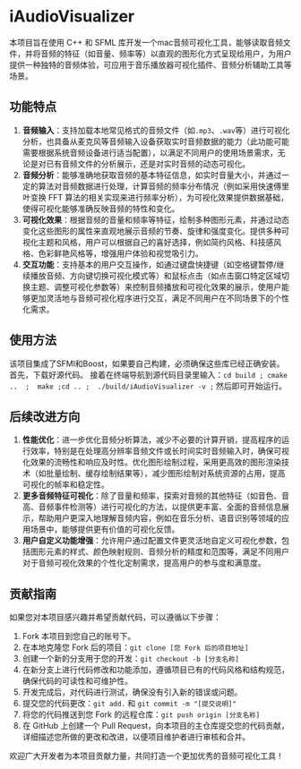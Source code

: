 # iAudioVisualizer 

本项目旨在使用 C++ 和 SFML 库开发一个mac音频可视化工具，能够读取音频文件，并将音频的特征（如音量、频率等）以直观的图形化方式呈现给用户，为用户提供一种独特的音频体验，可应用于音乐播放器可视化插件、音频分析辅助工具等场景。

## 功能特点
1. **音频输入**：支持加载本地常见格式的音频文件（如`.mp3`、`.wav`等）进行可视化分析，也具备从麦克风等音频输入设备获取实时音频数据的能力（此功能可能需要根据系统音频设备进行适当配置），以满足不同用户的使用场景需求，无论是对已有音频文件的分析展示，还是对实时音频的动态可视化。
2. **音频分析**：能够准确地获取音频的基本特征信息，如实时音量大小，并通过一定的算法对音频数据进行处理，计算音频的频率分布情况（例如采用快速傅里叶变换 FFT 算法的相关实现来进行频率分析），为可视化效果提供数据基础，使得可视化能够准确反映音频的特性和变化。
3. **可视化效果**：根据音频的音量和频率等特征，绘制多种图形元素，并通过动态变化这些图形的属性来直观地展示音频的节奏、旋律和强度变化。提供多种可视化主题和风格，用户可以根据自己的喜好选择，例如简约风格、科技感风格、色彩鲜艳风格等，增强用户体验和视觉吸引力。
4. **交互功能**：支持基本的用户交互操作，如通过键盘快捷键（如空格键暂停/继续播放音频、方向键切换可视化模式等）和鼠标点击（如点击窗口特定区域切换主题、调整可视化参数等）来控制音频播放和可视化效果的展示，使用户能够更加灵活地与音频可视化程序进行交互，满足不同用户在不同场景下的个性化需求。

## 使用方法
该项目集成了SFMl和Boost，如果要自己构建，必须确保这些库已经正确安装。
首先，下载好源代码。
接着在终端导航到源代码目录里输入：`cd build ; cmake ..  ;  make ;cd .. ;  ./build/iAudioVisualizer -v ;`
然后即可开始运行。
## 后续改进方向
1. **性能优化**：进一步优化音频分析算法，减少不必要的计算开销，提高程序的运行效率，特别是在处理高分辨率音频文件或长时间实时音频输入时，确保可视化效果的流畅性和响应及时性。优化图形绘制过程，采用更高效的图形渲染技术（如批量绘制、缓存绘制结果等），减少图形绘制对系统资源的占用，提高可视化的帧率和稳定性。
2. **更多音频特征可视化**：除了音量和频率，探索对音频的其他特征（如音色、音高、音频事件检测等）进行可视化的方法，以提供更丰富、全面的音频信息展示，帮助用户更深入地理解音频内容，例如在音乐分析、语音识别等领域的应用场景中，能够提供更有价值的可视化反馈。
3. **用户自定义功能增强**：允许用户通过配置文件更灵活地自定义可视化参数，包括图形元素的样式、颜色映射规则、音频分析的精度和范围等，满足不同用户对于音频可视化效果的个性化定制需求，提高用户的参与度和满意度。

## 贡献指南
如果您对本项目感兴趣并希望贡献代码，可以遵循以下步骤：
1. Fork 本项目到您自己的账号下。
2. 在本地克隆您 Fork 后的项目：`git clone [您 Fork 后的项目地址]`
3. 创建一个新的分支用于您的开发：`git checkout -b [分支名称]`
4. 在新分支上进行代码修改和功能添加，遵循项目已有的代码风格和结构规范，确保代码的可读性和可维护性。
5. 开发完成后，对代码进行测试，确保没有引入新的错误或问题。
6. 提交您的代码更改：`git add.` 和 `git commit -m "[提交说明]"`
7. 将您的代码推送到您 Fork 的远程仓库：`git push origin [分支名称]`
8. 在 GitHub 上创建一个 Pull Request，向本项目的主仓库提交您的代码贡献，详细描述您所做的更改和改进，以便项目维护者进行审核和合并。

欢迎广大开发者为本项目贡献力量，共同打造一个更加优秀的音频可视化工具！